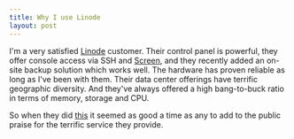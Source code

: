 ```yaml
---
title: Why I use Linode
layout: post
---
```


I'm a very satisfied [Linode](http://www.linode.com/) customer. Their
control panel is powerful, they offer console access via SSH and
[Screen](http://www.gnu.org/software/screen/), and they recently added
an on-site backup solution which works well. The hardware has proven
reliable as long as I've been with them. Their data center offerings
have terrific geographic diversity. And they've always offered a high
bang-to-buck ratio in terms of memory, storage and CPU.

So when they did
[this](http://blog.linode.com/2010/06/16/linode-turns-7-big-ram-increase/)
it seemed as good a time as any to add to the public praise for the
terrific service they provide.
